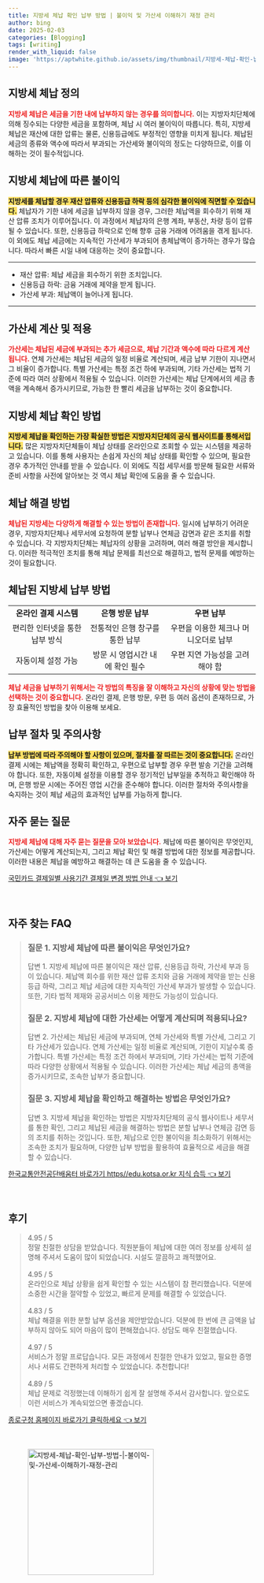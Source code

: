 ```yaml
---
title: 지방세 체납 확인 납부 방법 | 불이익 및 가산세 이해하기 재정 관리
author: bing
date: 2025-02-03
categories: [Blogging]
tags: [writing]
render_with_liquid: false
image: 'https://aptwhite.github.io/assets/img/thumbnail/지방세-체납-확인-납부-방법-|-불이익-및-가산세-이해하기-재정-관리.webp'
---
```



<h2 id='지방세_체납_정의'>지방세 체납 정의</h2>

<p><b><span style="color: #ee2323;">지방세 체납은 세금을 기한 내에 납부하지 않는 경우를 의미합니다.</span></b> 이는 지방자치단체에 의해 징수되는 다양한 세금을 포함하며, 체납 시 여러 불이익이 따릅니다. 특히, 지방세 체납은 재산에 대한 압류는 물론, 신용등급에도 부정적인 영향을 미치게 됩니다. 체납된 세금의 종류와 액수에 따라서 부과되는 가산세와 불이익의 정도는 다양하므로, 이를 이해하는 것이 필수적입니다.</p>

<h2 id='지방세_체납_불이익'>지방세 체납에 따른 불이익</h2>

<p><b><span style="background-color: #ffe066;">지방세를 체납할 경우 재산 압류와 신용등급 하락 등의 심각한 불이익에 직면할 수 있습니다.</span></b> 체납자가 기한 내에 세금을 납부하지 않을 경우, 그러한 체납액을 회수하기 위해 재산 압류 조치가 이루어집니다. 이 과정에서 체납자의 은행 계좌, 부동산, 차량 등이 압류될 수 있습니다. 또한, 신용등급 하락으로 인해 향후 금융 거래에 어려움을 겪게 됩니다. 이 외에도 체납 세금에는 지속적인 가산세가 부과되어 총체납액이 증가하는 경우가 많습니다. 따라서 빠른 시일 내에 대응하는 것이 중요합니다.</p>

<hr />

<ul>
    <li>재산 압류: 체납 세금을 회수하기 위한 조치입니다.</li>
    <li>신용등급 하락: 금융 거래에 제약을 받게 됩니다.</li>
    <li>가산세 부과: 체납액이 늘어나게 됩니다.</li>
</ul>

<hr />

<h2 id='가산세_계산_및_적용'>가산세 계산 및 적용</h2>

<p><b><span style="color: #ee2323;">가산세는 체납된 세금에 부과되는 추가 세금으로, 체납 기간과 액수에 따라 다르게 계산됩니다.</span></b> 연체 가산세는 체납된 세금의 일정 비율로 계산되며, 세금 납부 기한이 지나면서 그 비율이 증가합니다. 특별 가산세는 특정 조건 하에 부과되며, 기타 가산세는 법적 기준에 따라 여러 상황에서 적용될 수 있습니다. 이러한 가산세는 체납 단계에서의 세금 총액을 계속해서 증가시키므로, 가능한 한 빨리 세금을 납부하는 것이 중요합니다.</p>

<h2 id='체납_확인_방법'>지방세 체납 확인 방법</h2>

<p><b><span style="background-color: #ffe066;">지방세 체납을 확인하는 가장 확실한 방법은 지방자치단체의 공식 웹사이트를 통해서입니다.</span></b> 많은 지방자치단체들이 체납 상태를 온라인으로 조회할 수 있는 시스템을 제공하고 있습니다. 이를 통해 사용자는 손쉽게 자신의 체납 상태를 확인할 수 있으며, 필요한 경우 추가적인 안내를 받을 수 있습니다. 이 외에도 직접 세무서를 방문해 필요한 서류와 준비 사항을 사전에 알아보는 것 역시 체납 확인에 도움을 줄 수 있습니다.</p>

<h2 id='체납_해결_방법'>체납 해결 방법</h2>

<p><b><span style="color: #ee2323;">체납된 지방세는 다양하게 해결할 수 있는 방법이 존재합니다.</span></b> 일시에 납부하기 어려운 경우, 지방자치단체나 세무서에 요청하여 분할 납부나 연체금 감면과 같은 조치를 취할 수 있습니다. 각 지방자치단체는 체납자의 상황을 고려하며, 여러 해결 방안을 제시합니다. 이러한 적극적인 조치를 통해 체납 문제를 최선으로 해결하고, 법적 문제를 예방하는 것이 필요합니다.</p>

<h2 id='지방세_납부_방법'>체납된 지방세 납부 방법</h2>

<table>
    <tr>
        <td style="text-align: center; height: 17px;"><b>온라인 결제 시스템</b></td>
        <td style="text-align: center; height: 17px;"><b>은행 방문 납부</b></td>
        <td style="text-align: center; height: 17px;"><b>우편 납부</b></td>
    </tr>
    <tr>
        <td style="text-align: center; height: 17px;">편리한 인터넷을 통한 납부 방식</td>
        <td style="text-align: center; height: 17px;">전통적인 은행 창구를 통한 납부</td>
        <td style="text-align: center; height: 17px;">우편을 이용한 체크나 머니오더로 납부</td>
    </tr>
    <tr>
        <td style="text-align: center; height: 17px;">자동이체 설정 가능</td>
        <td style="text-align: center; height: 17px;">방문 시 영업시간 내에 확인 필수</td>
        <td style="text-align: center; height: 17px;">우편 지연 가능성을 고려해야 함</td>
    </tr>
</table>

<p><b><span style="color: #ee2323;">체납 세금을 납부하기 위해서는 각 방법의 특징을 잘 이해하고 자신의 상황에 맞는 방법을 선택하는 것이 중요합니다.</span></b> 온라인 결제, 은행 방문, 우편 등 여러 옵션이 존재하므로, 가장 효율적인 방법을 찾아 이용해 보세요.</p>

<h2 id='납부_절차_및_주의사항'>납부 절차 및 주의사항</h2>

<p><b><span style="background-color: #ffe066;">납부 방법에 따라 주의해야 할 사항이 있으며, 절차를 잘 따르는 것이 중요합니다.</span></b> 온라인 결제 시에는 체납액을 정확히 확인하고, 우편으로 납부할 경우 우편 발송 기간을 고려해야 합니다. 또한, 자동이체 설정을 이용할 경우 정기적인 납부일을 추적하고 확인해야 하며, 은행 방문 시에는 주어진 영업 시간을 준수해야 합니다. 이러한 절차와 주의사항을 숙지하는 것이 체납 세금의 효과적인 납부를 가능하게 합니다.</p>

<h2 id='자주_묻는_질문'>자주 묻는 질문</h2>

<p><b><span style="color: #ee2323;">지방세 체납에 대해 자주 묻는 질문을 모아 보았습니다.</span></b> 체납에 따른 불이익은 무엇인지, 가산세는 어떻게 계산되는지, 그리고 체납 확인 및 해결 방법에 대한 정보를 제공합니다. 이러한 내용은 체납을 예방하고 해결하는 데 큰 도움을 줄 수 있습니다.</p>


<p><a class="click-button" title="국민카드 결제일별 사용기간 결제일 변경 방법 안내" href="https://aptwhite.github.io/posts/%EA%B5%AD%EB%AF%BC%EC%B9%B4%EB%93%9C-%EA%B2%B0%EC%A0%9C%EC%9D%BC%EB%B3%84-%EC%82%AC%EC%9A%A9%EA%B8%B0%EA%B0%84-%EA%B2%B0%EC%A0%9C%EC%9D%BC-%EB%B3%80%EA%B2%BD-%EB%B0%A9%EB%B2%95-%EC%95%88%EB%82%B4/" rel="dofollow">국민카드 결제일별 사용기간 결제일 변경 방법 안내 👈 보기</a></p><br>
<h2 id='자주_찾는_FAQ'>자주 찾는 FAQ</h2>
<div itemscope="" itemtype="https://schema.org/FAQPage"> 
<blockquote> 
<div itemscope="" itemprop="mainEntity" itemtype="https://schema.org/Question"> 
<h3 itemprop="name">질문 1. 지방세 체납에 따른 불이익은 무엇인가요?</h3> 
<div itemscope="" itemprop="acceptedAnswer" itemtype="https://schema.org/Answer"> 
<span itemprop="text"> 
<p>답변 1. 지방세 체납에 따른 불이익은 재산 압류, 신용등급 하락, 가산세 부과 등이 있습니다. 체납액 회수를 위한 재산 압류 조치와 금융 거래에 제약을 받는 신용등급 하락, 그리고 체납 세금에 대한 지속적인 가산세 부과가 발생할 수 있습니다. 또한, 기타 법적 제재와 공공서비스 이용 제한도 가능성이 있습니다.</p> 
</span> 
</div> 
</div> 

<div itemscope="" itemprop="mainEntity" itemtype="https://schema.org/Question"> 
<h3 itemprop="name">질문 2. 지방세 체납에 대한 가산세는 어떻게 계산되며 적용되나요?</h3> 
<div itemscope="" itemprop="acceptedAnswer" itemtype="https://schema.org/Answer"> 
<span itemprop="text"> 
<p>답변 2. 가산세는 체납된 세금에 부과되며, 연체 가산세와 특별 가산세, 그리고 기타 가산세가 있습니다. 연체 가산세는 일정 비율로 계산되며, 기한이 지날수록 증가합니다. 특별 가산세는 특정 조건 하에서 부과되며, 기타 가산세는 법적 기준에 따라 다양한 상황에서 적용될 수 있습니다. 이러한 가산세는 체납 세금의 총액을 증가시키므로, 조속한 납부가 중요합니다.</p> 
</span> 
</div> 
</div> 

<div itemscope="" itemprop="mainEntity" itemtype="https://schema.org/Question"> 
<h3 itemprop="name">질문 3. 지방세 체납을 확인하고 해결하는 방법은 무엇인가요?</h3> 
<div itemscope="" itemprop="acceptedAnswer" itemtype="https://schema.org/Answer"> 
<span itemprop="text"> 
<p>답변 3. 지방세 체납을 확인하는 방법은 지방자치단체의 공식 웹사이트나 세무서를 통한 확인, 그리고 체납된 세금을 해결하는 방법은 분할 납부나 연체금 감면 등의 조치를 취하는 것입니다. 또한, 체납으로 인한 불이익을 최소화하기 위해서는 조속한 조치가 필요하며, 다양한 납부 방법을 활용하여 효율적으로 세금을 해결할 수 있습니다.</p> 
</span> 
</div> 
</div> 
</blockquote> 
</div>
<p><a class="click-button" title="한국교통안전공단배움터 바로가기 https//edu.kotsa.or.kr 지식 습득" href="https://aptwhite.github.io/posts/%ED%95%9C%EA%B5%AD%EA%B5%90%ED%86%B5%EC%95%88%EC%A0%84%EA%B3%B5%EB%8B%A8%EB%B0%B0%EC%9B%80%ED%84%B0-%EB%B0%94%EB%A1%9C%EA%B0%80%EA%B8%B0-httpsedu.kotsa.or.kr-%EC%A7%80%EC%8B%9D-%EC%8A%B5%EB%93%9D/" rel="dofollow">한국교통안전공단배움터 바로가기 https//edu.kotsa.or.kr 지식 습득 👈 보기</a></p><br>
<h2 id='후기'>후기</h2>
<div itemscope itemtype="https://schema.org/Product">
  <blockquote>
  <div itemprop="review" itemscope itemtype="https://schema.org/Review">
      <div itemprop="reviewRating" itemscope itemtype="https://schema.org/Rating"> <span itemprop="ratingValue">4.95</span> / <span itemprop="bestRating">5</span> </div>
      <span itemprop="reviewBody">정말 친절한 상담을 받았습니다. 직원분들이 체납에 대한 여러 정보를 상세히 설명해 주셔서 도움이 많이 되었습니다. 시설도 깔끔하고 쾌적했어요.</span>
  </div>
  <br>
  <div itemprop="review" itemscope itemtype="https://schema.org/Review">
      <div itemprop="reviewRating" itemscope itemtype="https://schema.org/Rating"> <span itemprop="ratingValue">4.95</span> / <span itemprop="bestRating">5</span> </div>
      <span itemprop="reviewBody">온라인으로 체납 상황을 쉽게 확인할 수 있는 시스템이 참 편리했습니다. 덕분에 소중한 시간을 절약할 수 있었고, 빠르게 문제를 해결할 수 있었습니다.</span>
  </div>
  <br>
  <div itemprop="review" itemscope itemtype="https://schema.org/Review">
      <div itemprop="reviewRating" itemscope itemtype="https://schema.org/Rating"> <span itemprop="ratingValue">4.83</span> / <span itemprop="bestRating">5</span> </div>
      <span itemprop="reviewBody">체납 해결을 위한 분할 납부 옵션을 제안받았습니다. 덕분에 한 번에 큰 금액을 납부하지 않아도 되어 마음이 많이 편해졌습니다. 상담도 매우 친절했습니다.</span>
  </div>
  <br>
  <div itemprop="review" itemscope itemtype="https://schema.org/Review">
      <div itemprop="reviewRating" itemscope itemtype="https://schema.org/Rating"> <span itemprop="ratingValue">4.97</span> / <span itemprop="bestRating">5</span> </div>
      <span itemprop="reviewBody">서비스가 정말 프로답습니다. 모든 과정에서 친절한 안내가 있었고, 필요한 증명서나 서류도 간편하게 처리할 수 있었습니다. 추천합니다!</span>
  </div>
  <br>
  <div itemprop="review" itemscope itemtype="https://schema.org/Review">
      <div itemprop="reviewRating" itemscope itemtype="https://schema.org/Rating"> <span itemprop="ratingValue">4.89</span> / <span itemprop="bestRating">5</span> </div>
      <span itemprop="reviewBody">체납 문제로 걱정했는데 이해하기 쉽게 잘 설명해 주셔서 감사합니다. 앞으로도 이런 서비스가 계속되었으면 좋겠습니다.</span>
  </div>
  </blockquote>
</div>
<p><a class="click-button" title="종로구청 홈페이지 바로가기 클릭하세요" href="https://aptwhite.github.io/posts/%EC%A2%85%EB%A1%9C%EA%B5%AC%EC%B2%AD-%ED%99%88%ED%8E%98%EC%9D%B4%EC%A7%80-%EB%B0%94%EB%A1%9C%EA%B0%80%EA%B8%B0-%ED%81%B4%EB%A6%AD%ED%95%98%EC%84%B8%EC%9A%94/" rel="dofollow">종로구청 홈페이지 바로가기 클릭하세요 👈 보기</a></p><br>
<figure class="image"><img src="https://aptwhite.github.io/assets/img/thumbnail/지방세-체납-확인-납부-방법-|-불이익-및-가산세-이해하기-재정-관리.webp" alt="지방세-체납-확인-납부-방법-|-불이익-및-가산세-이해하기-재정-관리" width="256" height="256"></figure>